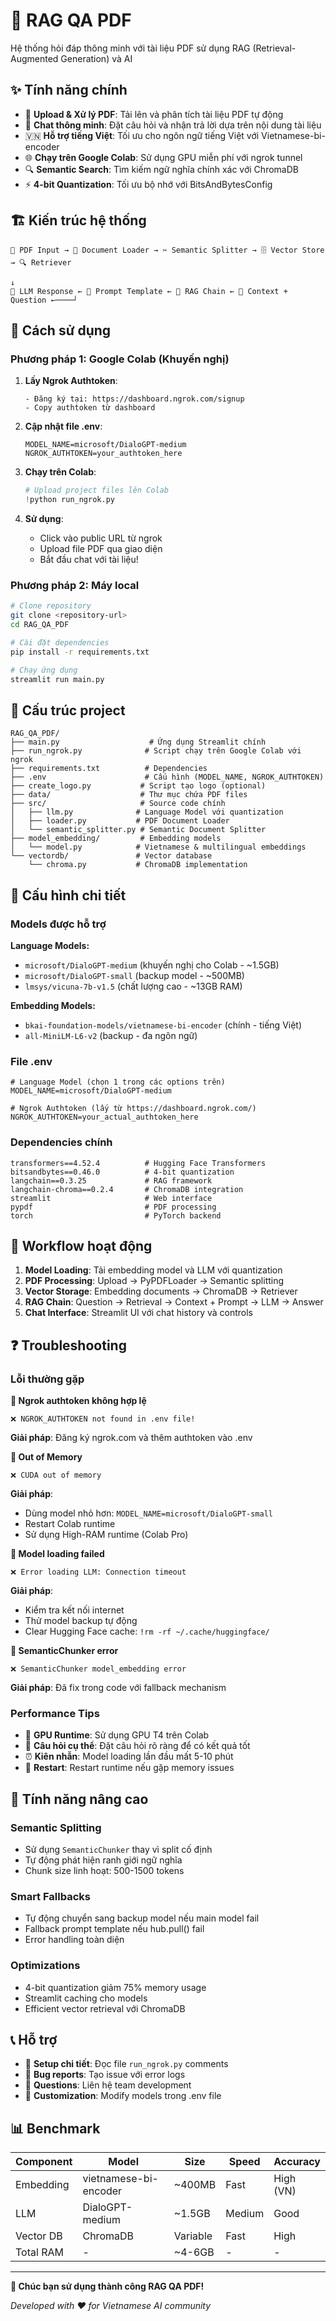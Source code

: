 # 🤖 RAG QA PDF

Hệ thống hỏi đáp thông minh với tài liệu PDF sử dụng RAG (Retrieval-Augmented Generation) và AI

## ✨ Tính năng chính

- 📄 **Upload & Xử lý PDF**: Tải lên và phân tích tài liệu PDF tự động
- 💬 **Chat thông minh**: Đặt câu hỏi và nhận trả lời dựa trên nội dung tài liệu
- 🇻🇳 **Hỗ trợ tiếng Việt**: Tối ưu cho ngôn ngữ tiếng Việt với Vietnamese-bi-encoder
- 🌐 **Chạy trên Google Colab**: Sử dụng GPU miễn phí với ngrok tunnel
- 🔍 **Semantic Search**: Tìm kiếm ngữ nghĩa chính xác với ChromaDB
- ⚡ **4-bit Quantization**: Tối ưu bộ nhớ với BitsAndBytesConfig

## 🏗️ Kiến trúc hệ thống

```
📄 PDF Input → 🔄 Document Loader → ✂️ Semantic Splitter → 🗄️ Vector Store → 🔍 Retriever
                                                                                    ↓
🤖 LLM Response ← 📝 Prompt Template ← 🔗 RAG Chain ← 🎯 Context + Question ←────┘
```

## 🚀 Cách sử dụng

### Phương pháp 1: Google Colab (Khuyến nghị)

1. **Lấy Ngrok Authtoken**:
   ```
   - Đăng ký tại: https://dashboard.ngrok.com/signup
   - Copy authtoken từ dashboard
   ```

2. **Cập nhật file .env**:
   ```env
   MODEL_NAME=microsoft/DialoGPT-medium
   NGROK_AUTHTOKEN=your_authtoken_here
   ```

3. **Chạy trên Colab**:
   ```python
   # Upload project files lên Colab
   !python run_ngrok.py
   ```

4. **Sử dụng**:
   - Click vào public URL từ ngrok
   - Upload file PDF qua giao diện
   - Bắt đầu chat với tài liệu!

### Phương pháp 2: Máy local

```bash
# Clone repository
git clone <repository-url>
cd RAG_QA_PDF

# Cài đặt dependencies
pip install -r requirements.txt

# Chạy ứng dụng
streamlit run main.py
```

## 📁 Cấu trúc project

```
RAG_QA_PDF/
├── main.py                    # Ứng dụng Streamlit chính
├── run_ngrok.py              # Script chạy trên Google Colab với ngrok
├── requirements.txt          # Dependencies
├── .env                      # Cấu hình (MODEL_NAME, NGROK_AUTHTOKEN)
├── create_logo.py           # Script tạo logo (optional)
├── data/                    # Thư mục chứa PDF files
├── src/                     # Source code chính
│   ├── llm.py              # Language Model với quantization
│   ├── loader.py           # PDF Document Loader
│   └── semantic_splitter.py # Semantic Document Splitter
├── model_embedding/         # Embedding models
│   └── model.py            # Vietnamese & multilingual embeddings
└── vectordb/               # Vector database
    └── chroma.py           # ChromaDB implementation
```

## 🔧 Cấu hình chi tiết

### Models được hỗ trợ

**Language Models:**
- `microsoft/DialoGPT-medium` (khuyến nghị cho Colab - ~1.5GB)
- `microsoft/DialoGPT-small` (backup model - ~500MB)
- `lmsys/vicuna-7b-v1.5` (chất lượng cao - ~13GB RAM)

**Embedding Models:**
- `bkai-foundation-models/vietnamese-bi-encoder` (chính - tiếng Việt)
- `all-MiniLM-L6-v2` (backup - đa ngôn ngữ)

### File .env

```env
# Language Model (chọn 1 trong các options trên)
MODEL_NAME=microsoft/DialoGPT-medium

# Ngrok Authtoken (lấy từ https://dashboard.ngrok.com/)
NGROK_AUTHTOKEN=your_actual_authtoken_here
```

### Dependencies chính

```
transformers==4.52.4          # Hugging Face Transformers
bitsandbytes==0.46.0          # 4-bit quantization
langchain==0.3.25             # RAG framework
langchain-chroma==0.2.4       # ChromaDB integration
streamlit                     # Web interface
pypdf                         # PDF processing
torch                         # PyTorch backend
```

## 🎯 Workflow hoạt động

1. **Model Loading**: Tải embedding model và LLM với quantization
2. **PDF Processing**: Upload → PyPDFLoader → Semantic splitting
3. **Vector Storage**: Embedding documents → ChromaDB → Retriever
4. **RAG Chain**: Question → Retrieval → Context + Prompt → LLM → Answer
5. **Chat Interface**: Streamlit UI với chat history và controls

## ❓ Troubleshooting

### Lỗi thường gặp

**🔴 Ngrok authtoken không hợp lệ**
```
❌ NGROK_AUTHTOKEN not found in .env file!
```
**Giải pháp**: Đăng ký ngrok.com và thêm authtoken vào .env

**🔴 Out of Memory**
```
❌ CUDA out of memory
```
**Giải pháp**: 
- Dùng model nhỏ hơn: `MODEL_NAME=microsoft/DialoGPT-small`
- Restart Colab runtime
- Sử dụng High-RAM runtime (Colab Pro)

**🔴 Model loading failed**
```
❌ Error loading LLM: Connection timeout
```
**Giải pháp**:
- Kiểm tra kết nối internet
- Thử model backup tự động
- Clear Hugging Face cache: `!rm -rf ~/.cache/huggingface/`

**🔴 SemanticChunker error**
```
❌ SemanticChunker model_embedding error
```
**Giải pháp**: Đã fix trong code với fallback mechanism

### Performance Tips

- 🔋 **GPU Runtime**: Sử dụng GPU T4 trên Colab
- 📝 **Câu hỏi cụ thể**: Đặt câu hỏi rõ ràng để có kết quả tốt
- ⏰ **Kiên nhẫn**: Model loading lần đầu mất 5-10 phút
- 🔄 **Restart**: Restart runtime nếu gặp memory issues

## 🌟 Tính năng nâng cao

### Semantic Splitting
- Sử dụng `SemanticChunker` thay vì split cố định
- Tự động phát hiện ranh giới ngữ nghĩa
- Chunk size linh hoạt: 500-1500 tokens

### Smart Fallbacks
- Tự động chuyển sang backup model nếu main model fail
- Fallback prompt template nếu hub.pull() fail
- Error handling toàn diện

### Optimizations
- 4-bit quantization giảm 75% memory usage
- Streamlit caching cho models
- Efficient vector retrieval với ChromaDB

## 📞 Hỗ trợ

- 📖 **Setup chi tiết**: Đọc file `run_ngrok.py` comments
- 🐛 **Bug reports**: Tạo issue với error logs
- 💬 **Questions**: Liên hệ team development
- 🔧 **Customization**: Modify models trong .env file

## 📊 Benchmark

| Component | Model | Size | Speed | Accuracy |
|-----------|-------|------|-------|----------|
| Embedding | vietnamese-bi-encoder | ~400MB | Fast | High (VN) |
| LLM | DialoGPT-medium | ~1.5GB | Medium | Good |
| Vector DB | ChromaDB | Variable | Fast | High |
| Total RAM | - | ~4-6GB | - | - |

---

**🎉 Chúc bạn sử dụng thành công RAG QA PDF!**

*Developed with ❤️ for Vietnamese AI community*